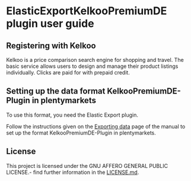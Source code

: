 
# ElasticExportKelkooPremiumDE plugin user guide

<div class="container-toc"></div>

## Registering with Kelkoo

Kelkoo is a price comparison search engine for shopping and travel. The basic service allows users to design and manage their product listings individually. Clicks are paid for with prepaid credit.

## Setting up the data format KelkooPremiumDE-Plugin in plentymarkets

To use this format, you need the Elastic Export plugin.

Follow the instructions given on the [Exporting data](https://www.plentymarkets.co.uk/manual/data-exchange/exporting-data/#4) page of the manual to set up the format KelkooPremiumDE-Plugin in plentymarkets.

## License

This project is licensed under the GNU AFFERO GENERAL PUBLIC LICENSE.- find further information in the [LICENSE.md](https://github.com/plentymarkets/plugin-elastic-export-twenga-com/blob/master/LICENSE.md).
